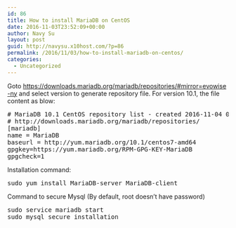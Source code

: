 ```yaml
---
id: 86
title: How to install MariaDB on CentOS
date: 2016-11-03T23:52:09+00:00
author: Navy Su
layout: post
guid: http://navysu.x10host.com/?p=86
permalink: /2016/11/03/how-to-install-mariadb-on-centos/
categories:
  - Uncategorized
---
```

Goto <https://downloads.mariadb.org/mariadb/repositories/#mirror=evowise-ny> and select version to generate repository file. For version 10.1, the file content as blow:

<pre class="prettyprint"># MariaDB 10.1 CentOS repository list - created 2016-11-04 03:20 UTC
# http://downloads.mariadb.org/mariadb/repositories/
[mariadb]
name = MariaDB
baseurl = http://yum.mariadb.org/10.1/centos7-amd64
gpgkey=https://yum.mariadb.org/RPM-GPG-KEY-MariaDB
gpgcheck=1</pre>

Installation command:

<pre class="prettyprint">sudo yum install MariaDB-server MariaDB-client</pre>

Command to secure Mysql (By default, root doesn&#8217;t have password)

<pre class="prettyprint">sudo service mariadb start
sudo mysql_secure_installation</pre>